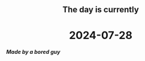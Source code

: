 <h2 align=center>The day is currently</h2>
<h1 align=center><!--TIME BEGIN-->2024-07-28<!--TIME END--></h1>
<h5>Made by a bored guy</h5>
